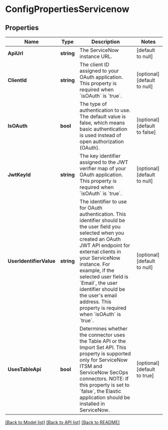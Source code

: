 # ConfigPropertiesServicenow

## Properties
Name | Type | Description | Notes
------------ | ------------- | ------------- | -------------
**ApiUrl** | **string** | The ServiceNow instance URL. | [default to null]
**ClientId** | **string** | The client ID assigned to your OAuth application. This property is required when &#x60;isOAuth&#x60; is &#x60;true&#x60;.  | [optional] [default to null]
**IsOAuth** | **bool** | The type of authentication to use. The default value is false, which means basic authentication is used instead of open authorization (OAuth).  | [optional] [default to false]
**JwtKeyId** | **string** | The key identifier assigned to the JWT verifier map of your OAuth application. This property is required when &#x60;isOAuth&#x60; is &#x60;true&#x60;.  | [optional] [default to null]
**UserIdentifierValue** | **string** | The identifier to use for OAuth authentication. This identifier should be the user field you selected when you created an OAuth JWT API endpoint for external clients in your ServiceNow instance. For example, if the selected user field is &#x60;Email&#x60;, the user identifier should be the user&#x27;s email address. This property is required when &#x60;isOAuth&#x60; is &#x60;true&#x60;.  | [optional] [default to null]
**UsesTableApi** | **bool** | Determines whether the connector uses the Table API or the Import Set API. This property is supported only for ServiceNow ITSM and ServiceNow SecOps connectors.  NOTE: If this property is set to &#x60;false&#x60;, the Elastic application should be installed in ServiceNow.  | [optional] [default to true]

[[Back to Model list]](../README.md#documentation-for-models) [[Back to API list]](../README.md#documentation-for-api-endpoints) [[Back to README]](../README.md)

